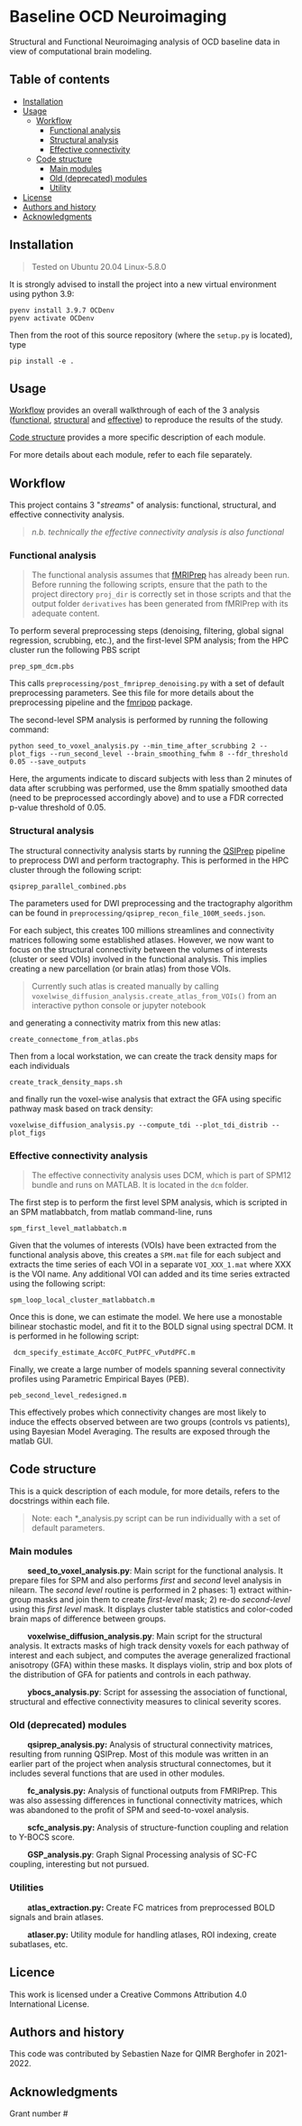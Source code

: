 Baseline OCD Neuroimaging
=========================================
Structural and Functional Neuroimaging analysis of OCD baseline data in view of computational brain modeling.

<!-- dependencies: pybct, h5py, nibabel, nilearn, pandas, scipy, sklearn, statsmodel.
     insert badges instead -->

Table of contents
-----------------
* [Installation](#installation)
* [Usage](#usage)
  - [Workflow](#workflow)
    + [Functional analysis](#functional-analysis)
    + [Structural analysis](#structural-analysis)
    + [Effective connectivity](#effective-connectivity)
  - [Code structure](#code-structure)
    + [Main modules](#main-modules)
    + [Old (deprecated) modules](#old-deprecated-modules)
    + [Utility](#utility)
* [License](#license)
* [Authors and history](#authors-and-history)
* [Acknowledgments](#acknowledgments)

Installation
------------
> Tested on Ubuntu 20.04
> Linux-5.8.0

It is strongly advised to install the project into a new virtual environment using python 3.9:

    pyenv install 3.9.7 OCDenv
    pyenv activate OCDenv

Then from the root of this source repository (where the `setup.py` is located), type

    pip install -e .


Usage
-----

[Workflow](#workflow) provides an overall walkthrough of each of the 3 analysis ([functional](#functional-analysis), [structural](#structural-analysis) and [effective](#effective-analysis)) to reproduce the results of the study.


[Code structure](#code-structure) provides a more specific description of each module.

For more details about each module, refer to each file separately.

## Workflow

This project contains 3 "*streams*" of analysis: functional, structural, and effective connectivity analysis.
> _n.b. technically the effective connectivity analysis is also functional_

### Functional analysis
> The functional analysis assumes that [fMRIPrep](https://github.com/nipreps/fmriprep) has already been run. Before running the following scripts, ensure that the path to the project directory `proj_dir` is correctly set in those scripts and that the output folder `derivatives` has been generated from fMRIPrep with its adequate content.

To perform several preprocessing steps (denoising, filtering, global signal regression, scrubbing, etc.), and the first-level SPM analysis; from the HPC cluster run the following PBS script

    prep_spm_dcm.pbs

This calls `preprocessing/post_fmriprep_denoising.py` with a set of default preprocessing parameters. See this file for more details about the preprocessing pipeline and the [fmripop](https://github.com/brain-modelling-group/fmripop) package.

The second-level SPM analysis is performed by running the following command:

    python seed_to_voxel_analysis.py --min_time_after_scrubbing 2 --plot_figs --run_second_level --brain_smoothing_fwhm 8 --fdr_threshold 0.05 --save_outputs

Here, the arguments indicate to discard subjects with less than 2 minutes of data after scrubbing was performed, use the 8mm spatially smoothed data (need to be preprocessed accordingly above) and to use a FDR corrected p-value threshold of 0.05.


### Structural analysis

The structural connectivity analysis starts by running the [QSIPrep](https://github.com/PennLINC/qsiprep) pipeline to preprocess DWI and perform tractography.
This is performed in the HPC cluster through the following script:

    qsiprep_parallel_combined.pbs

The parameters used for DWI preprocessing and the tractography algorithm can be found in `preprocessing/qsiprep_recon_file_100M_seeds.json`.

For each subject, this creates 100 millions streamlines and connectivity matrices following some established atlases. However, we now want to focus on the structural connectivity between the volumes of interests (cluster or seed VOIs) involved in the functional analysis. This implies creating a new parcellation (or brain atlas) from those VOIs.
> Currently such atlas is created manually by calling `voxelwise_diffusion_analysis.create_atlas_from_VOIs()` from an interactive python console or jupyter notebook


and generating a connectivity matrix from this new atlas:

    create_connectome_from_atlas.pbs

Then from a local workstation, we can create the track density maps for each individuals

    create_track_density_maps.sh

and finally run the voxel-wise analysis that extract the GFA using specific pathway mask based on track density:

    voxelwise_diffusion_analysis.py --compute_tdi --plot_tdi_distrib --plot_figs


### Effective connectivity analysis

> The effective connectivity analysis uses DCM, which is part of SPM12 bundle and runs on MATLAB. It is located in the `dcm` folder.

The first step is to perform the first level SPM analysis, which is scripted in an SPM matlabbatch, from matlab command-line, runs

    spm_first_level_matlabbatch.m

Given that the volumes of interests (VOIs) have been extracted from the functional analysis above, this creates a `SPM.mat` file for each subject and extracts the time series of each VOI in a separate `VOI_XXX_1.mat` where XXX is the VOI name.
Any additional VOI can added and its time series extracted using the following script:

    spm_loop_local_cluster_matlabbatch.m

Once this is done, we can estimate the model. We here use a monostable bilinear stochastic model, and fit it to the BOLD signal using spectral DCM. It is performed in he following script:

     dcm_specify_estimate_AccOFC_PutPFC_vPutdPFC.m

Finally, we create a large number of models spanning several connectivity profiles using Parametric Empirical Bayes (PEB).

    peb_second_level_redesigned.m

This effectively probes which connectivity changes are most likely to induce the effects observed between are two groups (controls vs patients), using Bayesian Model Averaging. The results are exposed through the matlab GUI.



## Code structure


This is a quick description of each module, for more details, refers to the docstrings within each file.

> Note: each *_analysis.py script can be run individually with a set of default parameters.

### Main modules

&ensp;&ensp;&ensp;&ensp; **seed_to_voxel_analysis.py**: Main script for the functional analysis. It prepare files for SPM and also performs _first_ and _second_ level analysis in nilearn. The _second level_ routine is performed in 2 phases: 1) extract within-group masks and join them to create _first-level_ mask; 2) re-do _second-level_ using this _first level_ mask. It displays cluster table statistics and color-coded brain maps of difference between groups.


&ensp;&ensp;&ensp;&ensp; **voxelwise_diffusion_analysis.py**: Main script for the structural analysis. It extracts masks of high track density voxels for each pathway of interest and each subject, and computes the average generalized fractional anisotropy (GFA) within these masks. It displays violin, strip and box plots of the distribution of GFA for patients and controls in each pathway.


  &ensp;&ensp;&ensp;&ensp; **ybocs_analysis.py**: Script for assessing the association of functional, structural and effective connectivity measures to clinical severity scores.

### Old (deprecated) modules

&ensp;&ensp;&ensp;&ensp; **qsiprep_analysis.py:** Analysis of structural connectivity matrices, resulting from running QSIPrep. Most of this module was written in an earlier part of the project when analysis structural connectomes, but it includes several functions that are used in other modules.

&ensp;&ensp;&ensp;&ensp; **fc_analysis.py:** Analysis of functional outputs from FMRIPrep. This was also assessing differences in functional connectivity matrices, which was abandoned to the profit of SPM and seed-to-voxel analysis.

&ensp;&ensp;&ensp;&ensp; **scfc_analysis.py:** Analysis of structure-function coupling and relation to Y-BOCS score.

&ensp;&ensp;&ensp;&ensp; **GSP_analysis.py**: Graph Signal Processing analysis of SC-FC coupling, interesting but not pursued.


### Utilities

&ensp;&ensp;&ensp;&ensp; **atlas_extraction.py:** Create FC matrices from preprocessed BOLD signals and brain atlases.

&ensp;&ensp;&ensp;&ensp; **atlaser.py:** Utility module for handling atlases, ROI indexing, create subatlases, etc.

Licence
-------

This work is licensed under a Creative Commons Attribution 4.0 International License.


Authors and history
-------------------

This code was contributed by Sebastien Naze for QIMR Berghofer in 2021-2022.


Acknowledgments
---------------

Grant number #
